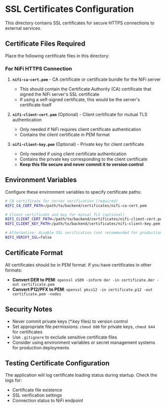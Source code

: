 # SSL Certificates Configuration

This directory contains SSL certificates for secure HTTPS connections to external services.

## Certificate Files Required

Place the following certificate files in this directory:

### For NiFi HTTPS Connection

1. **`nifi-ca-cert.pem`** - CA certificate or certificate bundle for the NiFi server
   - This should contain the Certificate Authority (CA) certificate that signed the NiFi server's SSL certificate
   - If using a self-signed certificate, this would be the server's certificate itself

2. **`nifi-client-cert.pem`** (Optional) - Client certificate for mutual TLS authentication
   - Only needed if NiFi requires client certificate authentication
   - Contains the client certificate in PEM format

3. **`nifi-client-key.pem`** (Optional) - Private key for client certificate
   - Only needed if using client certificate authentication
   - Contains the private key corresponding to the client certificate
   - **Keep this file secure and never commit it to version control**

## Environment Variables

Configure these environment variables to specify certificate paths:

```bash
# CA certificate for server verification (required)
NIFI_CA_CERT_PATH=/path/to/backend/certificates/nifi-ca-cert.pem

# Client certificate and key for mutual TLS (optional)
NIFI_CLIENT_CERT_PATH=/path/to/backend/certificates/nifi-client-cert.pem
NIFI_CLIENT_KEY_PATH=/path/to/backend/certificates/nifi-client-key.pem

# Alternative: disable SSL verification (not recommended for production)
NIFI_VERIFY_SSL=false
```

## Certificate Format

All certificates should be in PEM format. If you have certificates in other formats:

- **Convert DER to PEM**: `openssl x509 -inform der -in certificate.der -out certificate.pem`
- **Convert P12/PFX to PEM**: `openssl pkcs12 -in certificate.p12 -out certificate.pem -nodes`

## Security Notes

- Never commit private keys (*.key files) to version control
- Set appropriate file permissions: `chmod 600` for private keys, `chmod 644` for certificates
- Use `.gitignore` to exclude sensitive certificate files
- Consider using environment variables or secret management systems for production deployments

## Testing Certificate Configuration

The application will log certificate loading status during startup. Check the logs for:
- Certificate file existence
- SSL verification settings
- Connection status to NiFi endpoint